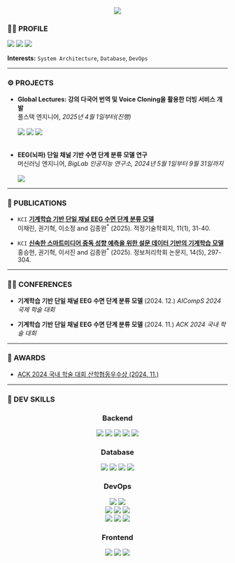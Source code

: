 <div align="center">
  <img src="https://github.com/user-attachments/assets/b25a854b-0b71-4879-85e1-c8fdeca40744" />
</div>

### 👨‍💻 PROFILE
<a href="https://scholar.google.com/citations?hl=ko&user=SVR1hWoAAAAJ"><img src="https://img.shields.io/badge/Google Scholar-4285F4?style=flat-square&logo=googlescholar&logoColor=white"/></a>
<a href="https://orcid.org/0009-0004-5333-7675"><img src="https://img.shields.io/badge/ORCID-A6CE39?style=flat-square&logo=orcid&logoColor=white"/></a>
<a href="mailto:7lhyuk@gmail.com"><img src="https://img.shields.io/badge/Gmail-EA4335?style=flat-square&logo=gmail&logoColor=white"/></a>

**Interests:** `System Architecture`, `Database`, `DevOps`
<hr>

### ⚙ PROJECTS
* **Global Lectures: 강의 다국어 번역 및 Voice Cloning을 활용한 더빙 서비스 개발**
<br>풀스택 엔지니어, <i>2025년 4월 1일부터(진행)</i><br><br>
<a href="https://github.com/Global-Lectures"><img src="https://img.shields.io/badge/GitHub-181717?style=plastic&logo=github&logoColor=white"/></a>
<a href="https://www.youtube.com/watch?v=9rjvL01eCfo&feature=youtu.be"><img src="https://img.shields.io/badge/YouTube-FF0000?style=plastic&logo=youtube&logoColor=white"/></a>
<a href="https://www.notion.so/1bc99ffb8a38801bb57bdf4503b6ee98"><img src="https://img.shields.io/badge/Notion-000000?style=plastic&logo=notion&logoColor=white"/></a> <br><br>

* **EEG(뇌파) 단일 채널 기반 수면 단계 분류 모델 연구**
<br>머신러닝 엔지니어, <i>BigLab 인공지능 연구소, 2024년 5월 1일부터 9월 31일까지</i><br><br>
<a href="https://github.com/7l-hyuk/Sleep-Stage-Classification"><img src="https://img.shields.io/badge/GitHub-181717?style=plastic&logo=github&logoColor=white"/></a>
<hr>


### 📝 PUBLICATIONS
* `KCI` **<a href="https://www.kci.go.kr/kciportal/ci/sereArticleSearch/ciSereArtiView.kci?sereArticleSearchBean.artiId=ART003200827">기계학습 기반 단일 채널 EEG 수면 단계 분류 모델</a>** <br>이채린, 권기혁, 이소정 and 김종완<sup>*</sup> (2025). 적정기술학회지, 11(1), 31-40.
  
* `KCI` **<a href="https://www.kci.go.kr/kciportal/ci/sereArticleSearch/ciSereArtiView.kci?sereArticleSearchBean.artiId=ART003208936">신속한 스마트미디어 중독 성향 예측을 위한 설문 데이터 기반의 기계학습 모델</a>** <br>홍승현, 권기혁, 이서진 and 김종완<sup>*</sup> (2025). 정보처리학회 논문지, 14(5), 297-304.
<hr>

### 👨‍🎓 CONFERENCES
* **기계학습 기반 단일 채널 EEG 수면 단계 분류 모델** (2024. 12.) _AICompS 2024 국제 학술 대회_

* **기계학습 기반 단일 채널 EEG 수면 단계 분류 모델** (2024. 11.) _ACK 2024 국내 학술 대회_
<hr>

### 🏅 AWARDS
* <a href="https://drive.google.com/file/d/1YqRlXjdquMnddKClyvDSdeGggYLZ-APF/view">ACK 2024 국내 학술 대회 산학협동우수상 (2024. 11.)</a>
<hr>

### 🚀 DEV SKILLS
<div align="center">
  <h3>Backend</h3>
    <img src="https://img.shields.io/badge/Python-3776AB?style=flat&logo=Python&logoColor=white"/>
    <img src="https://img.shields.io/badge/FastAPI-009688?style=flat&logo=FastAPI&logoColor=white"/>
    <img src="https://img.shields.io/badge/JSON Web Tokens-000000?style=flat&logo=jsonwebtokens&logoColor=white"/>
    <img src="https://img.shields.io/badge/Celery-37814A?style=flat&logo=celery&logoColor=white"/>
    <img src="https://img.shields.io/badge/NGINX-009639?style=flat&logo=nginx&logoColor=white"/>
  <h3>Database</h3>
    <img src="https://img.shields.io/badge/PostgreSQL-4169E1?style=flat&logo=postgresql&logoColor=white"/>
    <img src="https://img.shields.io/badge/SQLAlchemy-D71F00?style=flat&logo=sqlalchemy&logoColor=white"/>
    <img src="https://img.shields.io/badge/MongoDB-47A248?style=flat&logo=mongodb&logoColor=white"/>
    <img src="https://img.shields.io/badge/Redis-FF4438?style=flat&logo=Redis&logoColor=white"/>
  <h3>DevOps</h3>
    <img src="https://img.shields.io/badge/AWS EC2-E94F20?style=flat&logo=ec2&logoColor=white">
    <img src="https://img.shields.io/badge/AWS S3-EC1C24?style=flat&logo=s3&logoColor=white"> 
    <br>
    <img src="https://img.shields.io/badge/Git-F05032?style=flat&logo=git&logoColor=white">
    <img src="https://img.shields.io/badge/GitHub-181717?style=flat&logo=github&logoColor=white"> 
    <img src="https://img.shields.io/badge/GitHub Actions-2088FF?style=flat&logo=githubactions&logoColor=white"> 
    <br>
    <img src="https://img.shields.io/badge/Docker-2496ED?style=flat&logo=docker&logoColor=white">
    <img src="https://img.shields.io/badge/Grafana-F46800?style=flat&logo=grafana&logoColor=white"> 
    <img src="https://img.shields.io/badge/Prometheus-E6522C?style=flat&logo=prometheus&logoColor=white"> 
  <h3>Frontend</h3>
    <img src="https://img.shields.io/badge/React-61DAFB?style=flat&logo=React&logoColor=white">
    <img src="https://img.shields.io/badge/TypeScript-3178C6?style=flat&logo=typescript&logoColor=white"> 
    <img src="https://img.shields.io/badge/CSS-663399?style=flat&logo=css&logoColor=white"> 
</div>
